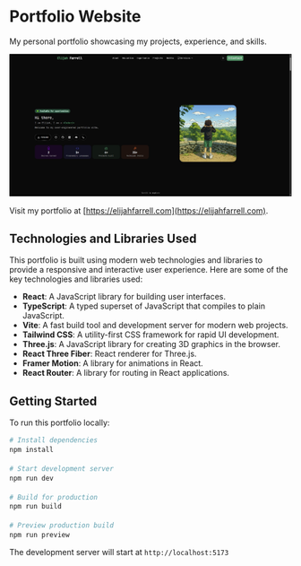 # Portfolio Website

My personal portfolio showcasing my projects, experience, and skills.

![Portfolio Preview](public/assets/projects/portfolio-thumb.png)

Visit my portfolio at [https://elijahfarrell.com](https://elijahfarrell.com).

## Technologies and Libraries Used

This portfolio is built using modern web technologies and libraries to provide a responsive and interactive user experience. Here are some of the key technologies and libraries used:

- **React**: A JavaScript library for building user interfaces.
- **TypeScript**: A typed superset of JavaScript that compiles to plain JavaScript.
- **Vite**: A fast build tool and development server for modern web projects.
- **Tailwind CSS**: A utility-first CSS framework for rapid UI development.
- **Three.js**: A JavaScript library for creating 3D graphics in the browser.
- **React Three Fiber**: React renderer for Three.js.
- **Framer Motion**: A library for animations in React.
- **React Router**: A library for routing in React applications.

## Getting Started

To run this portfolio locally:

```bash
# Install dependencies
npm install

# Start development server
npm run dev

# Build for production
npm run build

# Preview production build
npm run preview
```

The development server will start at `http://localhost:5173`
